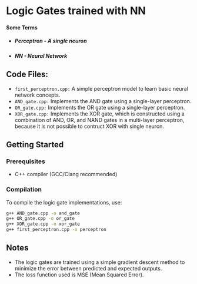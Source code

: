 # Logic Gates trained with NN

#### Some Terms

- ##### Perceptron - A single neuron

- ##### NN - Neural Network

## Code Files:

- `first_perceptron.cpp:` A simple perceptron model to learn basic neural network concepts.
- `AND_gate.cpp:` Implements the AND gate using a single-layer perceptron.
- `OR_gate.cpp:` Implements the OR gate using a single-layer perceptron.
- `XOR_gate.cpp:` Implements the XOR gate, which is constructed using a combination of AND, OR, and NAND gates in a multi-layer perceptron,
  because it is not possible to contruct XOR with single neuron.

## Getting Started

### Prerequisites

- C++ compiler (GCC/Clang recommended)

### Compilation

To compile the logic gate implementations, use:

```bash
g++ AND_gate.cpp -o and_gate
g++ OR_gate.cpp -o or_gate
g++ XOR_gate.cpp -o xor_gate
g++ first_perceptron.cpp -o perceptron
```

## Notes

- The logic gates are trained using a simple gradient descent method to minimize the
  error between predicted and expected outputs.
- The loss function used is MSE (Mean Squared Error).
